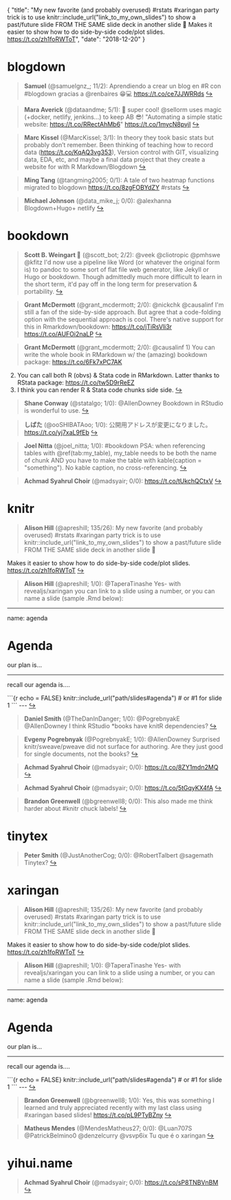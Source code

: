 {
  "title": "My new favorite (and probably overused) #rstats #xaringan party trick is to use knitr::include_url(\"link_to_my_own_slides\") to show a past/future slide FROM THE SAME slide deck in another slide 🤯 Makes it easier to show how to do side-by-side code/plot slides. https://t.co/zh1foRWToT",
  "date": "2018-12-20"
}

# blogdown

> **Samuel** (@samuelgnz_; 11/2): Aprendiendo a crear un blog en #R con #blogdown gracias a @renbaires 😁💻 https://t.co/ce7JJWRRds  [&#8618;](https://twitter.com/xieyihui/status/1075379464073289728)

<!-- -->


> **Mara Averick** (@dataandme; 5/1): 🤯 super cool! @sellorm uses magic (+docker, netlify, jenkins…) to keep AB 😎!
"Automating a simple static website: https://t.co/RRectAhMb6" https://t.co/1mycN8pvjI  [&#8618;](https://twitter.com/xieyihui/status/1075588854739013632)

<!-- -->


> **Marc Kissel** (@MarcKissel; 3/1): In theory they took basic stats but probably don’t remember. Been thinking of teaching how to record data (https://t.co/KqAQ3vg353), Version control with GIT, visualizing data, EDA, etc, and maybe a final data project that they create a website for with R Markdown/Blogdown  [&#8618;](https://twitter.com/xieyihui/status/1075423994663395328)

<!-- -->


> **Ming Tang** (@tangming2005; 0/1): A tale of two heatmap functions migrated to blogdown https://t.co/8zgFOBYdZY #rstats  [&#8618;](https://twitter.com/xieyihui/status/1075435484598427648)

<!-- -->


> **Michael Johnson** (@data_mike_j; 0/0): @alexhanna Blogdown+Hugo+ netlify  [&#8618;](https://twitter.com/xieyihui/status/1075594904904974336)

<!-- -->


# bookdown

> **Scott B. Weingart 🤹** (@scott_bot; 2/2): @veek @cliotropic @pmhswe @kfitz I'd now use a pipeline like Word (or whatever the original form is) to pandoc to some sort of flat file web generator, like Jekyll or Hugo or bookdown. Though admittedly much more difficult to learn in the short term, it'd pay off in the long term for preservation &amp; portability.  [&#8618;](https://twitter.com/xieyihui/status/1075362639646244865)

<!-- -->


> **Grant McDermott** (@grant_mcdermott; 2/0): @nickchk @causalinf I'm still a fan of the side-by-side approach. But agree that a code-folding option with the sequential approach is cool. There's native support for this in Rmarkdown/bookdown: https://t.co/jTiRsVli3r https://t.co/AUFOi2naLP  [&#8618;](https://twitter.com/xieyihui/status/1075492078073786369)

<!-- -->


> **Grant McDermott** (@grant_mcdermott; 2/0): @causalinf 1) You can write the whole book in RMarkdown w/ the (amazing) bookdown package: https://t.co/6Fk7xPC7AK
2) You can call both R (obvs) &amp; Stata code in RMarkdown. Latter thanks to RStata package: https://t.co/tw5D9rReEZ
3) I think you can render R &amp; Stata code chunks side side.  [&#8618;](https://twitter.com/xieyihui/status/1075442606992060417)

<!-- -->


> **Shane Conway** (@statalgo; 1/0): @AllenDowney Bookdown in RStudio is wonderful to use.  [&#8618;](https://twitter.com/xieyihui/status/1075590088027975681)

<!-- -->


> **しばた** (@ooSHIBATAoo; 1/0): 公開用アドレスが変更になりました。
https://t.co/yj7xaL9fEb  [&#8618;](https://twitter.com/xieyihui/status/1075510594042613760)

<!-- -->


> **Joel Nitta** (@joel_nitta; 1/0): #bookdown PSA: when referencing tables with \@ref(tab:my_table), my_table needs to be both the name of chunk AND you have to make the table with kable(caption = "something"). No kable caption, no cross-referencing.  [&#8618;](https://twitter.com/xieyihui/status/1075273308730318848)

<!-- -->


> **Achmad Syahrul Choir** (@madsyair; 0/0): https://t.co/tUkchQCtxV  [&#8618;](https://twitter.com/xieyihui/status/1075292769327865856)

<!-- -->


# knitr

> **Alison Hill** (@apreshill; 135/26): My new favorite (and probably overused) #rstats #xaringan party trick is to use knitr::include_url("link_to_my_own_slides") to show a past/future slide FROM THE SAME slide deck in another slide 🤯
>
Makes it easier to show how to do side-by-side code/plot slides. https://t.co/zh1foRWToT  [&#8618;](https://twitter.com/xieyihui/status/1075406281370873857)

<!-- -->


> **Alison Hill** (@apreshill; 1/0): @TaperaTinashe Yes- with revealjs/xaringan you can link to a slide using a number, or you can name a slide (sample .Rmd below):
>
---
name: agenda
>
# Agenda
>
our plan is...
>
---
>
recall our agenda is....
>
\`\`\`{r echo = FALSE}
knitr::include_url("path/slides#agenda") # or #1 for slide 1
\`\`\`
---  [&#8618;](https://twitter.com/xieyihui/status/1075515466943148032)

<!-- -->


> **Daniel Smith** (@TheDanInDanger; 1/0): @PogrebnyakE @AllenDowney I think RStudio *books have knitR dependencies?  [&#8618;](https://twitter.com/xieyihui/status/1075254891227025408)

<!-- -->


> **Evgeny Pogrebnyak** (@PogrebnyakE; 1/0): @AllenDowney Surprised knitr/sweave/pweave did not surface for authoring. Are they just good for single documents, not the books?  [&#8618;](https://twitter.com/xieyihui/status/1075252646905372672)

<!-- -->


> **Achmad Syahrul Choir** (@madsyair; 0/0): https://t.co/8ZY1mdn2MQ  [&#8618;](https://twitter.com/xieyihui/status/1075290793324101632)

<!-- -->


> **Achmad Syahrul Choir** (@madsyair; 0/0): https://t.co/5tGqyKX4fA  [&#8618;](https://twitter.com/xieyihui/status/1075289959286824960)

<!-- -->


> **Brandon Greenwell** (@bgreenwell8; 0/0): This also made me think harder about #knitr chuck labels!  [&#8618;](https://twitter.com/xieyihui/status/1075241388218957824)

<!-- -->


# tinytex

> **Peter Smith** (@JustAnotherCog; 0/0): @RobertTalbert @sagemath Tinytex?  [&#8618;](https://twitter.com/xieyihui/status/1075496241755123713)

<!-- -->


# xaringan

> **Alison Hill** (@apreshill; 135/26): My new favorite (and probably overused) #rstats #xaringan party trick is to use knitr::include_url("link_to_my_own_slides") to show a past/future slide FROM THE SAME slide deck in another slide 🤯
>
Makes it easier to show how to do side-by-side code/plot slides. https://t.co/zh1foRWToT  [&#8618;](https://twitter.com/xieyihui/status/1075406281370873857)

<!-- -->


> **Alison Hill** (@apreshill; 1/0): @TaperaTinashe Yes- with revealjs/xaringan you can link to a slide using a number, or you can name a slide (sample .Rmd below):
>
---
name: agenda
>
# Agenda
>
our plan is...
>
---
>
recall our agenda is....
>
\`\`\`{r echo = FALSE}
knitr::include_url("path/slides#agenda") # or #1 for slide 1
\`\`\`
---  [&#8618;](https://twitter.com/xieyihui/status/1075515466943148032)

<!-- -->


> **Brandon Greenwell** (@bgreenwell8; 1/0): Yes, this was something I learned and truly appreciated recently with my last class using #xaringan based slides! https://t.co/pL9PTyBZny  [&#8618;](https://twitter.com/xieyihui/status/1075241040074993664)

<!-- -->


> **Matheus Mendes** (@MendesMatheus27; 0/0): @Luan707S @PatrickBelmino0 @denzelcurry @vsvp6ix Tu que é o xaringan  [&#8618;](https://twitter.com/xieyihui/status/1075442153260765184)

<!-- -->


# yihui.name

> **Achmad Syahrul Choir** (@madsyair; 0/0): https://t.co/sP8TNBVnBM  [&#8618;](https://twitter.com/xieyihui/status/1075289225401004032)

<!-- -->


